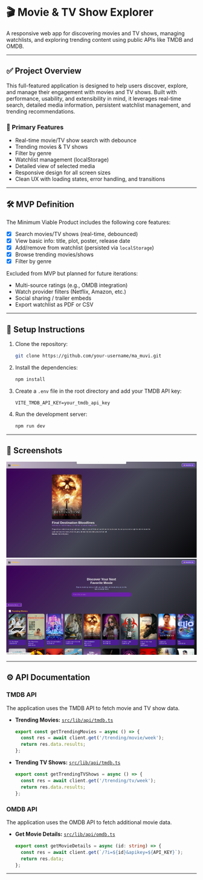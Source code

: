 # 🎬 Movie & TV Show Explorer

A responsive web app for discovering movies and TV shows, managing watchlists, and exploring trending content using public APIs like TMDB and OMDB.

---

## ✅ Project Overview

This full-featured application is designed to help users discover, explore, and manage their engagement with movies and TV shows. Built with performance, usability, and extensibility in mind, it leverages real-time search, detailed media information, persistent watchlist management, and trending recommendations.

### 🔧 Primary Features
- Real-time movie/TV show search with debounce
- Trending movies & TV shows
- Filter by genre
- Watchlist management (localStorage)
- Detailed view of selected media
- Responsive design for all screen sizes
- Clean UX with loading states, error handling, and transitions

---

## 🛠️ MVP Definition

The Minimum Viable Product includes the following core features:
- [x] Search movies/TV shows (real-time, debounced)
- [x] View basic info: title, plot, poster, release date
- [x] Add/remove from watchlist (persisted via `localStorage`)
- [x] Browse trending movies/shows
- [x] Filter by genre

Excluded from MVP but planned for future iterations:
- Multi-source ratings (e.g., OMDB integration)
- Watch provider filters (Netflix, Amazon, etc.)
- Social sharing / trailer embeds
- Export watchlist as PDF or CSV

---

## 🚀 Setup Instructions

1.  Clone the repository:

    ```bash
    git clone https://github.com/your-username/ma_muvi.git
    ```
2.  Install the dependencies:

    ```bash
    npm install
    ```
3.  Create a `.env` file in the root directory and add your TMDB API key:

    ```
    VITE_TMDB_API_KEY=your_tmdb_api_key
    ```
4.  Run the development server:

    ```bash
    npm run dev
    ```

---

## 📸 Screenshots


![Placeholder Screenshot 1](static/placeholder_screenshot_1.png)
![Placeholder Screenshot 2](static/placeholder_screenshot_2.png)

---

## ⚙️ API Documentation

### TMDB API

The application uses the TMDB API to fetch movie and TV show data.

*   **Trending Movies:** [`src/lib/api/tmdb.ts`](src/lib/api/tmdb.ts)
    ```typescript
    export const getTrendingMovies = async () => {
      const res = await client.get('/trending/movie/week');
      return res.data.results;
    };
    ```
*   **Trending TV Shows:** [`src/lib/api/tmdb.ts`](src/lib/api/tmdb.ts)
    ```typescript
    export const getTrendingTVShows = async () => {
      const res = await client.get('/trending/tv/week');
      return res.data.results;
    };
    ```

### OMDB API

The application uses the OMDB API to fetch additional movie data.

*   **Get Movie Details:** [`src/lib/api/omdb.ts`](src/lib/api/omdb.ts)
    ```typescript
    export const getMovieDetails = async (id: string) => {
      const res = await client.get(`/?i=${id}&apikey=${API_KEY}`);
      return res.data;
    };
    ```
---
